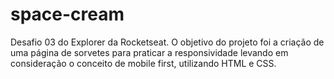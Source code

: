 # space-cream
Desafio 03 do Explorer da Rocketseat. O objetivo do projeto foi a criação de uma página de sorvetes para praticar a responsividade levando em consideração o conceito de mobile first, utilizando HTML e CSS.
